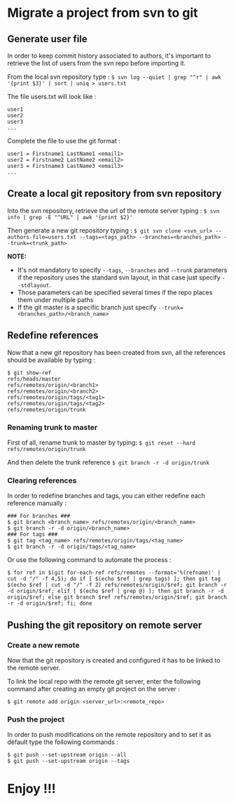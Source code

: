 # Migrate a project from svn to git

## Generate user file

In order to keep commit history associated to authors, it's important to retrieve the list of users from the svn repo before importing it.

From the local svn repository type :
`$ svn log --quiet | grep "^r" | awk '{print $3}' | sort | uniq > users.txt`

The file users.txt will look like :
```
user1
user2
user3
...
```

Complete the file to use the git format :
```
user1 = Firstname1 LastName1 <email1>
user2 = Firstname2 LastName2 <email2>
user3 = Firstname3 LastName3 <email3>
...
```

## Create a local git repository from svn repository

Into the svn repository, retrieve the url of the remote server typing :
`$ svn info | grep -E "^URL" | awk '{print $2}'`

Then generate a new git repository typing :
`$ git svn clone <svn_url> --authors-file=users.txt --tags=<tags_path> --branches=<branches_path> --trunk=<trunk_path>`

**NOTE:**
- It's not mandatory to specify `--tags`, `--branches` and `--trunk` parameters if the repository uses the standard svn layout, in that case just specify `--stdlayout`.
- Those parameters can be specified several times if the repo places them under multiple paths
- If the git master is a specific branch just specify `--trunk=<branches_path>/<branch_name>`

## Redefine references

Now that a new git repository has been created from svn, all the references should be available by typing :

```
$ git show-ref
refs/heads/master
refs/remotes/origin/<branch1>
refs/remotes/origin/<branch2>
refs/remotes/origin/tags/<tag1>
refs/remotes/origin/tags/<tag2>
refs/remotes/origin/trunk
```
### Renaming trunk to master

First of all, rename trunk to master by typing:
`$ git reset --hard  refs/remotes/origin/trunk`

And then delete the trunk reference
`$ git branch -r -d origin/trunk`

### Clearing references

In order to redefine branches and tags, you can either redefine each reference manually :

```
### For branches ###
$ git branch <branch_name> refs/remotes/origin/<branch_name>
$ git branch -r -d origin/<branch_name>
### For tags ###
$ git tag <tag_name> refs/remotes/origin/tags/<tag_name>
$ git branch -r -d origin/tags/<tag_name>
```

Or use the following command to automate the process :
```
$ for ref in $(git for-each-ref refs/remotes --format='%(refname)' | cut -d "/" -f 4,5); do if [ $(echo $ref | grep tags) ]; then git tag $(echo $ref | cut -d "/" -f 2) refs/remotes/origin/$ref; git branch -r -d origin/$ref; elif [ $(echo $ref | grep @) ]; then git branch -r -d origin/$ref; else git branch $ref refs/remotes/origin/$ref; git branch -r -d origin/$ref; fi; done
```

## Pushing the git repository on remote server

### Create a new remote

Now that the git repository is created and configured it has to be linked to the remote server.

To link the local repo with the remote git server, enter the following command after creating an empty git project on the server :

`$ git remote add origin <server_url>:<remote_repo>`

### Push the project

In order to push modifications on the remote repository and to set it as default type the following commands :

```
$ git push --set-upstream origin --all
$ git push --set-upstream origin --tags
```

# Enjoy !!!
